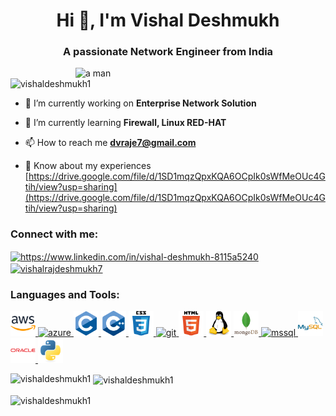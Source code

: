 <h1 align="center">Hi 👋, I'm Vishal Deshmukh</h1>
<h3 align="center">A passionate Network Engineer from India</h3>

<img align="right" src="https://i.pinimg.com/originals/0e/4a/c3/0e4ac37acbff81cd087aa19692a07a9d.gif" alt="a man" width="400">


<p align="left"> <img src="https://komarev.com/ghpvc/?username=vishaldeshmukh1&label=Profile%20views&color=0e75b6&style=flat" alt="vishaldeshmukh1" /> </p>

- 🔭 I’m currently working on **Enterprise Network Solution**

- 🌱 I’m currently learning **Firewall, Linux RED-HAT**

- 📫 How to reach me **dvraje7@gmail.com**

- 📄 Know about my experiences [https://drive.google.com/file/d/1SD1mqzQpxKQA6OCpIk0sWfMeOUc4Gtih/view?usp=sharing](https://drive.google.com/file/d/1SD1mqzQpxKQA6OCpIk0sWfMeOUc4Gtih/view?usp=sharing)

<h3 align="left">Connect with me:</h3>
<p align="left">
<a href="https://linkedin.com/in/https://www.linkedin.com/in/vishal-deshmukh-8115a5240" target="blank"><img align="center" src="https://raw.githubusercontent.com/rahuldkjain/github-profile-readme-generator/master/src/images/icons/Social/linked-in-alt.svg" alt="https://www.linkedin.com/in/vishal-deshmukh-8115a5240" height="30" width="40" /></a>
<a href="https://instagram.com/vishalrajdeshmukh7" target="blank"><img align="center" src="https://raw.githubusercontent.com/rahuldkjain/github-profile-readme-generator/master/src/images/icons/Social/instagram.svg" alt="vishalrajdeshmukh7" height="30" width="40" /></a>
</p>

<h3 align="left">Languages and Tools:</h3>
<p align="left"> <a href="https://aws.amazon.com" target="_blank" rel="noreferrer"> <img src="https://raw.githubusercontent.com/devicons/devicon/master/icons/amazonwebservices/amazonwebservices-original-wordmark.svg" alt="aws" width="40" height="40"/> </a> <a href="https://azure.microsoft.com/en-in/" target="_blank" rel="noreferrer"> <img src="https://www.vectorlogo.zone/logos/microsoft_azure/microsoft_azure-icon.svg" alt="azure" width="40" height="40"/> </a> <a href="https://www.cprogramming.com/" target="_blank" rel="noreferrer"> <img src="https://raw.githubusercontent.com/devicons/devicon/master/icons/c/c-original.svg" alt="c" width="40" height="40"/> </a> <a href="https://www.w3schools.com/cpp/" target="_blank" rel="noreferrer"> <img src="https://raw.githubusercontent.com/devicons/devicon/master/icons/cplusplus/cplusplus-original.svg" alt="cplusplus" width="40" height="40"/> </a> <a href="https://www.w3schools.com/css/" target="_blank" rel="noreferrer"> <img src="https://raw.githubusercontent.com/devicons/devicon/master/icons/css3/css3-original-wordmark.svg" alt="css3" width="40" height="40"/> </a> <a href="https://git-scm.com/" target="_blank" rel="noreferrer"> <img src="https://www.vectorlogo.zone/logos/git-scm/git-scm-icon.svg" alt="git" width="40" height="40"/> </a> <a href="https://www.w3.org/html/" target="_blank" rel="noreferrer"> <img src="https://raw.githubusercontent.com/devicons/devicon/master/icons/html5/html5-original-wordmark.svg" alt="html5" width="40" height="40"/> </a> <a href="https://www.linux.org/" target="_blank" rel="noreferrer"> <img src="https://raw.githubusercontent.com/devicons/devicon/master/icons/linux/linux-original.svg" alt="linux" width="40" height="40"/> </a> <a href="https://www.mongodb.com/" target="_blank" rel="noreferrer"> <img src="https://raw.githubusercontent.com/devicons/devicon/master/icons/mongodb/mongodb-original-wordmark.svg" alt="mongodb" width="40" height="40"/> </a> <a href="https://www.microsoft.com/en-us/sql-server" target="_blank" rel="noreferrer"> <img src="https://www.svgrepo.com/show/303229/microsoft-sql-server-logo.svg" alt="mssql" width="40" height="40"/> </a> <a href="https://www.mysql.com/" target="_blank" rel="noreferrer"> <img src="https://raw.githubusercontent.com/devicons/devicon/master/icons/mysql/mysql-original-wordmark.svg" alt="mysql" width="40" height="40"/> </a> <a href="https://www.oracle.com/" target="_blank" rel="noreferrer"> <img src="https://raw.githubusercontent.com/devicons/devicon/master/icons/oracle/oracle-original.svg" alt="oracle" width="40" height="40"/> </a> <a href="https://www.python.org" target="_blank" rel="noreferrer"> <img src="https://raw.githubusercontent.com/devicons/devicon/master/icons/python/python-original.svg" alt="python" width="40" height="40"/> </a> </p>

<p><img align="left" src="https://github-readme-stats.vercel.app/api/top-langs?username=vishaldeshmukh1&show_icons=true&locale=en&layout=compact" alt="vishaldeshmukh1" /></p>

<p>&nbsp;<img align="center" src="https://github-readme-stats.vercel.app/api?username=vishaldeshmukh1&show_icons=true&locale=en" alt="vishaldeshmukh1" /></p>

<p><img align="center" src="https://github-readme-streak-stats.herokuapp.com/?user=vishaldeshmukh1&" alt="vishaldeshmukh1" /></p>

